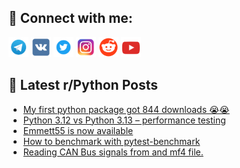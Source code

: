 ## 🔎 Connect with me:
[<img src="https://github.com/bullbesh/bullbesh/blob/main/images/Telegram.png" width="32" height="32" />](https://t.me/bullbesh)
[<img src="https://github.com/bullbesh/bullbesh/blob/main/images/VK.png" width="32" height="32" />](https://vk.com/bullbesh)
[<img src="https://github.com/bullbesh/bullbesh/blob/main/images/Twitter.png" width="32" height="32" />](https://twitter.com/bullbesh1)
[<img src="https://github.com/bullbesh/bullbesh/blob/main/images/Instagram.png" width="32" height="32" />](https://www.instagram.com/bullbesh)
[<img src="https://github.com/bullbesh/bullbesh/blob/main/images/Reddit.png" width="32" height="32" />](https://www.reddit.com/user/bullbesh)
[<img src="https://github.com/bullbesh/bullbesh/blob/main/images/YouTube.png" width="32" height="32" />](https://www.youtube.com/channel/UCtfjRs6uzgq5mfm8S06WTcg)

## 📕 Latest r/Python Posts
<!-- BLOG-POST-LIST:START -->
- [My first python package got 844 downloads 😭😭](https://www.reddit.com/r/Python/comments/1g3gcz9/my_first_python_package_got_844_downloads/)
- [Python 3.12 vs Python 3.13 – performance testing](https://www.reddit.com/r/Python/comments/1g3gb73/python_312_vs_python_313_performance_testing/)
- [Emmett55 is now available](https://www.reddit.com/r/Python/comments/1g3fy1e/emmett55_is_now_available/)
- [How to benchmark with pytest-benchmark](https://www.reddit.com/r/Python/comments/1g3cgtm/how_to_benchmark_with_pytestbenchmark/)
- [Reading CAN Bus signals from and mf4 file.](https://www.reddit.com/r/Python/comments/1g3bsdn/reading_can_bus_signals_from_and_mf4_file/)
<!-- BLOG-POST-LIST:END -->
